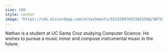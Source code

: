 ```yaml
---
size: 100
style: center
image: "https://cdn.discordapp.com/attachments/551329976515821568/987535330813022228/05498087-7A7C-4710-8106-FC0E888B080B.jpg"
---
```


Nathan is a student at UC Santa Cruz studying Computer Science. He wishes to pursue a music minor and compose instrumental music in the future. 
